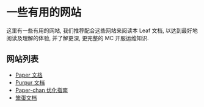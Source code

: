 # 一些有用的网站

这里有一些有用的网站, 我们推荐配合这些网站来阅读本 Leaf 文档, 以达到最好地阅读及理解的体验, 并了解更深, 更完整的 MC 开服运维知识.

## 网站列表
- [Paper 文档](https://docs.papermc.io/paper)
- [Purpur 文档](https://purpurmc.org/docs/purpur/)
- [Paper-chan 优化指南](https://paper-chan.moe/paper-optimization/)
- [笨蛋文档](https://nitwikit.yizhan.wiki/)
